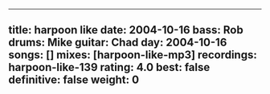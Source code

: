 
---
title: harpoon like
date: 2004-10-16
bass:	Rob
drums:	Mike
guitar:	Chad
day: 2004-10-16
songs: []
mixes: [harpoon-like-mp3]
recordings: harpoon-like-139
rating: 4.0
best: false
definitive: false
weight: 0
---
